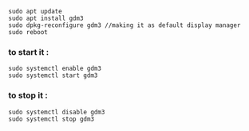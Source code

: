 ```
sudo apt update
sudo apt install gdm3
sudo dpkg-reconfigure gdm3 //making it as default display manager
sudo reboot 
```

### to start it :
```
sudo systemctl enable gdm3
sudo systemctl start gdm3
```

### to stop it :
```
sudo systemctl disable gdm3
sudo systemctl stop gdm3
```
